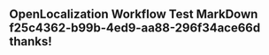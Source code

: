 <properties
ms.topic="hero-topic"
ms.test1="hero-topic"
ms.test2="test"/>


## OpenLocalization Workflow Test MarkDown f25c4362-b99b-4ed9-aa88-296f34ace66d thanks!



<!--HONumber=Nov16_HO1-->


